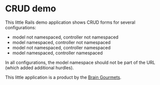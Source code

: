 # CRUD demo

This little Rails demo application shows CRUD forms for several configurations:

* model not namespaced, controller not namespaced
* model namespaced, controller not namespaced
* model not namespaced, controller namespaced
* model namespaced, controller namespaced

In all configurations, the model namespace should not be part of the URL
(which added additional hurdles).

This little application is a product by the
[Brain Gourmets](http://www.braingourmets.com/).
